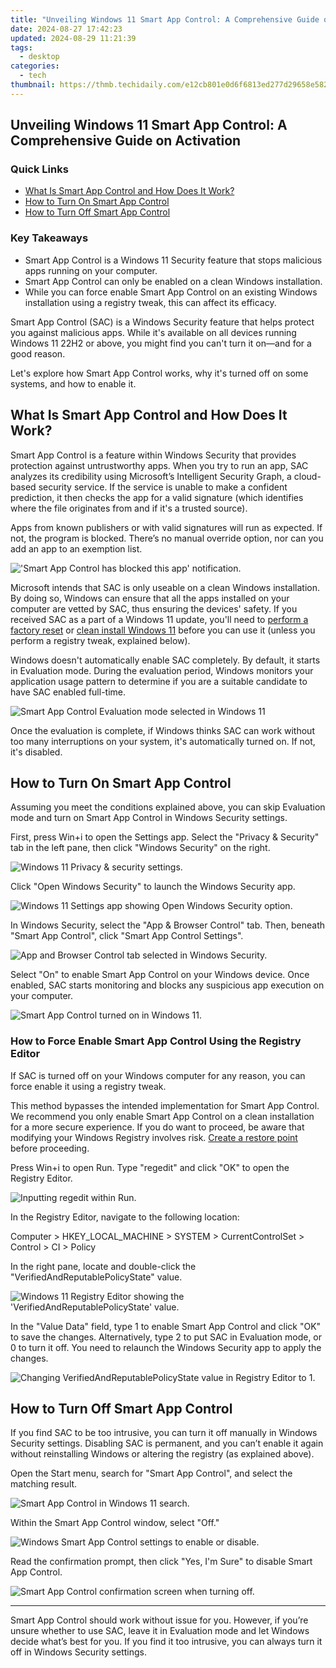 ```yaml
---
title: "Unveiling Windows 11 Smart App Control: A Comprehensive Guide on Activation"
date: 2024-08-27 17:42:23
updated: 2024-08-29 11:21:39
tags:
  - desktop
categories:
  - tech
thumbnail: https://thmb.techidaily.com/e12cb801e0d6f6813ed277d29658e5821adadea3db742df23467e5bb2d5168a7.jpg
---
```


## Unveiling Windows 11 Smart App Control: A Comprehensive Guide on Activation

### Quick Links

* [What Is Smart App Control and How Does It Work?](https://location-social.techidaily.com/how-to-change-location-on-tiktok-to-see-more-content-on-your-vivo-y02t-drfone-by-drfone-virtual-android/)
* [How to Turn On Smart App Control](https://twitter-videos.techidaily.com/new-interlinked-upload-sharing-content-via-twt-plus-tumble-for-2024/)
* [How to Turn Off Smart App Control](https://tech-revival.techidaily.com/enterprise-focused-insights-on-gpt-systems/)

### Key Takeaways

* Smart App Control is a Windows 11 Security feature that stops malicious apps running on your computer.
* Smart App Control can only be enabled on a clean Windows installation.
* While you can force enable Smart App Control on an existing Windows installation using a registry tweak, this can affect its efficacy.

 Smart App Control (SAC) is a Windows Security feature that helps protect you against malicious apps. While it's available on all devices running Windows 11 22H2 or above, you might find you can't turn it on—and for a good reason.

 Let's explore how Smart App Control works, why it's turned off on some systems, and how to enable it.

##  What Is Smart App Control and How Does It Work?

 Smart App Control is a feature within Windows Security that provides protection against untrustworthy apps. When you try to run an app, SAC analyzes its credibility using Microsoft’s Intelligent Security Graph, a cloud-based security service. If the service is unable to make a confident prediction, it then checks the app for a valid signature (which identifies where the file originates from and if it's a trusted source).

 Apps from known publishers or with valid signatures will run as expected. If not, the program is blocked. There’s no manual override option, nor can you add an app to an exemption list.

!['Smart App Control has blocked this app' notification.](https://static1.howtogeekimages.com/wordpress/wp-content/uploads/2024/01/smart-app-control-app-blocking-notification.jpg) 

 Microsoft intends that SAC is only useable on a clean Windows installation. By doing so, Windows can ensure that all the apps installed on your computer are vetted by SAC, thus ensuring the devices' safety. If you received SAC as a part of a Windows 11 update, you'll need to [perform a factory reset](https://facebook-video-footage.techidaily.com/new-blueprints-for-breaking-ground-in-edu-video-production-on-youtube-channels-for-2024/) or [clean install Windows 11](https://instagram-video-files.techidaily.com/new-2024-approved-celebrating-the-premier-25-ones-to-watch-on-insta/) before you can use it (unless you perform a registry tweak, explained below).

 Windows doesn't automatically enable SAC completely. By default, it starts in Evaluation mode. During the evaluation period, Windows monitors your application usage pattern to determine if you are a suitable candidate to have SAC enabled full-time.

![Smart App Control Evaluation mode selected in Windows 11](https://static1.howtogeekimages.com/wordpress/wp-content/uploads/2024/01/smart-app-control-screen-windows-security-windows-11.jpg) 

 Once the evaluation is complete, if Windows thinks SAC can work without too many interruptions on your system, it's automatically turned on. If not, it's disabled.

##  How to Turn On Smart App Control

 Assuming you meet the conditions explained above, you can skip Evaluation mode and turn on Smart App Control in Windows Security settings.

 First, press Win+i to open the Settings app. Select the "Privacy & Security" tab in the left pane, then click "Windows Security" on the right.

![Windows 11 Privacy & security settings.](https://static1.howtogeekimages.com/wordpress/wp-content/uploads/2024/01/windows-11-settings-app-privay-security-screen.jpg) 

 Click "Open Windows Security" to launch the Windows Security app.

![Windows 11 Settings app showing Open Windows Security option.](https://static1.howtogeekimages.com/wordpress/wp-content/uploads/2024/01/windows-11-settings-app-showing-open-windows-security-option.jpg) 

 In Windows Security, select the "App & Browser Control" tab. Then, beneath "Smart App Control", click "Smart App Control Settings".

![App and Browser Control tab selected in Windows Security.](https://static1.howtogeekimages.com/wordpress/wp-content/uploads/2024/01/windows-security-app-browser-control-tab-selected-1.jpg) 

 Select "On" to enable Smart App Control on your Windows device. Once enabled, SAC starts monitoring and blocks any suspicious app execution on your computer.

![Smart App Control turned on in Windows 11.](https://static1.howtogeekimages.com/wordpress/wp-content/uploads/2024/01/smart-app-control-turned-on-in-windows-11.jpg) 

###  How to Force Enable Smart App Control Using the Registry Editor

 If SAC is turned off on your Windows computer for any reason, you can force enable it using a registry tweak.

 This method bypasses the intended implementation for Smart App Control. We recommend you only enable Smart App Control on a clean installation for a more secure experience. If you do want to proceed, be aware that modifying your Windows Registry involves risk. [Create a restore point](https://instagram-video-files.techidaily.com/updated-in-2024-multiplying-joy-sharing-a-pile-of-photos-and-videos-with-instagram/) before proceeding.

 Press Win+i to open Run. Type "regedit" and click "OK" to open the Registry Editor.

![Inputting regedit within Run.](https://static1.howtogeekimages.com/wordpress/wp-content/uploads/2024/01/win-plus-i-shortcut-to-open-run-box.jpg) 

 In the Registry Editor, navigate to the following location:

Computer > HKEY_LOCAL_MACHINE > SYSTEM > CurrentControlSet > Control > CI > Policy

 In the right pane, locate and double-click the "VerifiedAndReputablePolicyState" value.

![Windows 11 Registry Editor showing the 'VerifiedAndReputablePolicyState' value.](https://static1.howtogeekimages.com/wordpress/wp-content/uploads/2024/01/windows-11-registry-editor-showing-smart-app-control-policy.jpg) 

 In the "Value Data" field, type 1 to enable Smart App Control and click "OK" to save the changes. Alternatively, type 2 to put SAC in Evaluation mode, or 0 to turn it off. You need to relaunch the Windows Security app to apply the changes.

![Changing VerifiedAndReputablePolicyState value in Registry Editor to 1.](https://static1.howtogeekimages.com/wordpress/wp-content/uploads/2024/01/changing-verifiedandreputablepolicystate-value-in-registry-editor-to-1-in-windows-11.jpg) 

##  How to Turn Off Smart App Control

 If you find SAC to be too intrusive, you can turn it off manually in Windows Security settings. Disabling SAC is permanent, and you can’t enable it again without reinstalling Windows or altering the registry (as explained above).

 Open the Start menu, search for "Smart App Control", and select the matching result.

![Smart App Control in Windows 11 search.](https://static1.howtogeekimages.com/wordpress/wp-content/uploads/2024/01/smart-app-control-in-windows-11-search.jpg) 

 Within the Smart App Control window, select "Off."

![Windows Smart App Control settings to enable or disable.](https://static1.howtogeekimages.com/wordpress/wp-content/uploads/2024/01/windows-security-smart-app-control-off-option-showing.jpg) 

 Read the confirmation prompt, then click "Yes, I'm Sure" to disable Smart App Control.

![Smart App Control confirmation screen when turning off.](https://static1.howtogeekimages.com/wordpress/wp-content/uploads/2024/01/smart-app-control-off-confirmation-screen.jpg) 

---

 Smart App Control should work without issue for you. However, if you’re unsure whether to use SAC, leave it in Evaluation mode and let Windows decide what’s best for you. If you find it too intrusive, you can always turn it off in Windows Security settings.

<ins class="adsbygoogle"
     style="display:block"
     data-ad-format="autorelaxed"
     data-ad-client="ca-pub-7571918770474297"
     data-ad-slot="1223367746"></ins>



<ins class="adsbygoogle"
     style="display:block"
     data-ad-client="ca-pub-7571918770474297"
     data-ad-slot="8358498916"
     data-ad-format="auto"
     data-full-width-responsive="true"></ins>
